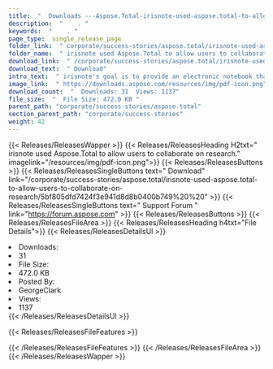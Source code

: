 ```yaml
---
title:  "  Downloads ---Aspose.Total-irisnote-used-aspose.total-to-allow-users-to-collaborate-on-research . " 
description:  "    . " 
keywords:  "    . " 
page_type:  single_release_page
folder_link:  " corporate/success-stories/aspose.total/irisnote-used-aspose.total-to-allow-users-to-collaborate-on-research/"
folder_name:  " irisnote used Aspose.Total to allow users to collaborate on research."
download_link:  " /corporate/success-stories/aspose.total/irisnote-used-aspose.total-to-allow-users-to-collaborate-on-research/5bf805dfd7424f3e941d8d8b0400b749"
download_text:  " Download"
intro_text:  " irisnote's goal is to provide an electronic notebook that empowers researchers a..."
image_link:  " https://downloads.aspose.com/resources/img/pdf-icon.png"
download_count:  "  Downloads: 31  Views: 1137"
file_size:  "  File Size: 472.0 KB "
parent_path: "corporate/success-stories/aspose.total"
section_parent_path: "corporate/success-stories"
weight: 42 
---
```


{{< Releases/ReleasesWapper >}}
  {{< Releases/ReleasesHeading H2txt=" irisnote used Aspose.Total to allow users to collaborate on research." imagelink="/resources/img/pdf-icon.png">}}
  {{< Releases/ReleasesButtons >}}
    {{< Releases/ReleasesSingleButtons text=" Download" link="/corporate/success-stories/aspose.total/irisnote-used-aspose.total-to-allow-users-to-collaborate-on-research/5bf805dfd7424f3e941d8d8b0400b749%20%20" >}}
    {{< Releases/ReleasesSingleButtons text=" Support Forum " link="https://forum.aspose.com" >}}
  {{< Releases/ReleasesButtons >}}
  {{< Releases/ReleasesFileArea >}}
    {{< Releases/ReleasesHeading h4txt="File Details">}}
    {{< Releases/ReleasesDetailsUl >}}
             <li>Downloads:</li><li>31</li><li>File Size:</li><li>472.0 KB</li><li>Posted By:</li><li>GeorgeClark</li><li>Views:</li><li>1137</li>
    {{< /Releases/ReleasesDetailsUl >}}

  {{< Releases/ReleasesFileFeatures >}}
      
  {{< /Releases/ReleasesFileFeatures >}}
 {{< /Releases/ReleasesFileArea >}}
{{< /Releases/ReleasesWapper >}}


